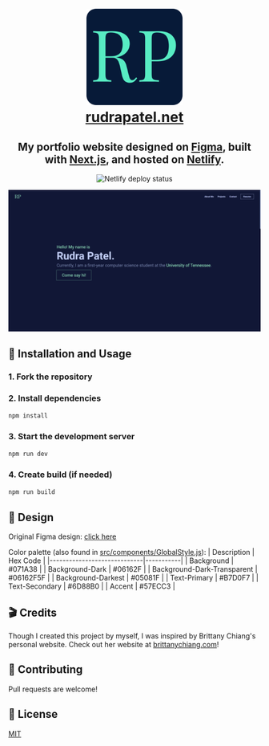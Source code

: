 <h1 align="center">
  <br>
    <a href="https://rudrapatel.net"><img src="https://raw.githubusercontent.com/RudraPatel2003/rudrapatel/master/public/logo192.png"></a>
  <br>
  <a href="https://rudrapatel.net">rudrapatel.net</a>
  <br>
</h1>

<h2 align="center">My portfolio website designed on <a href="https://www.figma.com/" target="_blank" rel="noreferrer">Figma</a>, built with <a href="https://nextjs.org/" target="_blank" rel="noreferrer">Next.js</a>, and hosted on <a href="https://www.netlify.com/" target="_blank" rel="noreferrer">Netlify</a>.</h2>

<p align="center">
  <img src="https://api.netlify.com/api/v1/badges/ebf803d5-345a-410c-afcd-651333f2545a/deploy-status" alt="Netlify deploy status">
</p>

<p align="center">
  <img src="https://raw.githubusercontent.com/RudraPatel2003/rudrapatel/master/src/assets/images/WebsiteImage.PNG" alt="Website image">
 </p>

## 🔨 Installation and Usage

### 1. Fork the repository

### 2. Install dependencies

```sh
npm install
```

### 3. Start the development server

```sh
npm run dev
```

### 4. Create build (if needed)

```sh
npm run build
```

## 🎨 Design

Original Figma design: [click here](https://www.figma.com/file/58Sw1Dl28R5cHzE6nybnPC/Portfolio-Website?node-id=0%3A1)

Color palette (also found in [src/components/GlobalStyle.js](https://github.com/RudraPatel2003/rudrapatel/blob/master/src/components/GlobalStyle.js)):
| Description | Hex Code |
|-----------------------------|-----------|
| Background | #071A38 |
| Background-Dark | #06162F |
| Background-Dark-Transparent | #06162F5F |
| Background-Darkest | #05081F |
| Text-Primary | #B7D0F7 |
| Text-Secondary | #6D88B0 |
| Accent | #57ECC3 |

## 🎬 Credits

Though I created this project by myself, I was inspired by Brittany Chiang's personal website. Check out her website at [brittanychiang.com](https://brittanychiang.com/)!

## 🤝 Contributing

Pull requests are welcome!

## 📖 License

[MIT](https://choosealicense.com/licenses/mit/)
